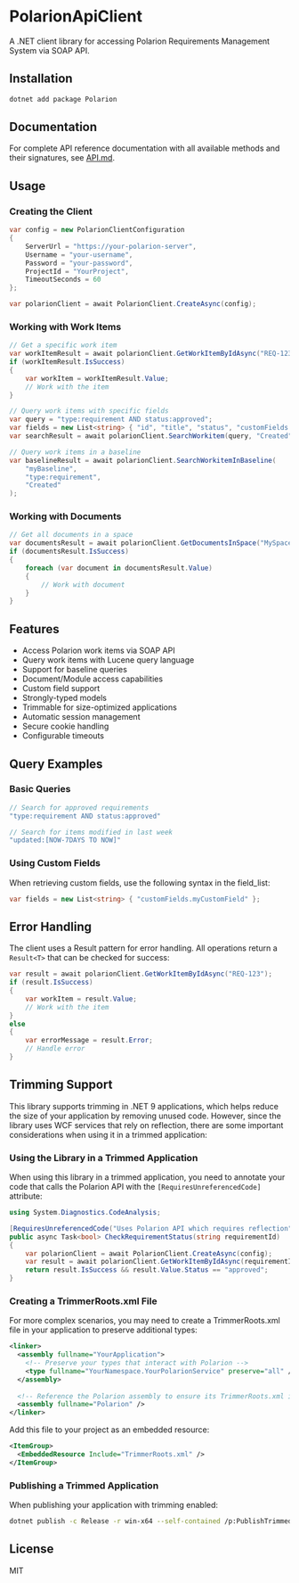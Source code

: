 # PolarionApiClient

A .NET client library for accessing Polarion Requirements Management System via SOAP API.

## Installation

```sh
dotnet add package Polarion
```

## Documentation

For complete API reference documentation with all available methods and their signatures, see [API.md](https://github.com/peakflames/PolarionApiClient/blob/main/api.md).

## Usage

### Creating the Client

```csharp
var config = new PolarionClientConfiguration
{
    ServerUrl = "https://your-polarion-server",
    Username = "your-username",
    Password = "your-password",
    ProjectId = "YourProject",
    TimeoutSeconds = 60
};

var polarionClient = await PolarionClient.CreateAsync(config);
```

### Working with Work Items

```csharp
// Get a specific work item
var workItemResult = await polarionClient.GetWorkItemByIdAsync("REQ-123");
if (workItemResult.IsSuccess)
{
    var workItem = workItemResult.Value;
    // Work with the item
}

// Query work items with specific fields
var query = "type:requirement AND status:approved";
var fields = new List<string> { "id", "title", "status", "customFields.myCustomField" };
var searchResult = await polarionClient.SearchWorkitem(query, "Created", fields);

// Query work items in a baseline
var baselineResult = await polarionClient.SearchWorkitemInBaseline(
    "myBaseline", 
    "type:requirement", 
    "Created"
);
```

### Working with Documents

```csharp
// Get all documents in a space
var documentsResult = await polarionClient.GetDocumentsInSpace("MySpace");
if (documentsResult.IsSuccess)
{
    foreach (var document in documentsResult.Value)
    {
        // Work with document
    }
}
```

## Features

- Access Polarion work items via SOAP API
- Query work items with Lucene query language
- Support for baseline queries
- Document/Module access capabilities
- Custom field support
- Strongly-typed models
- Trimmable for size-optimized applications
- Automatic session management
- Secure cookie handling
- Configurable timeouts

## Query Examples

### Basic Queries

```csharp
// Search for approved requirements
"type:requirement AND status:approved"

// Search for items modified in last week
"updated:[NOW-7DAYS TO NOW]"
```

### Using Custom Fields

When retrieving custom fields, use the following syntax in the field_list:

```csharp
var fields = new List<string> { "customFields.myCustomField" };
```

## Error Handling

The client uses a Result pattern for error handling. All operations return a `Result<T>` that can be checked for success:

```csharp
var result = await polarionClient.GetWorkItemByIdAsync("REQ-123");
if (result.IsSuccess)
{
    var workItem = result.Value;
    // Work with the item
}
else
{
    var errorMessage = result.Error;
    // Handle error
}
```

## Trimming Support

This library supports trimming in .NET 9 applications, which helps reduce the size of your application by removing unused code. However, since the library uses WCF services that rely on reflection, there are some important considerations when using it in a trimmed application:

### Using the Library in a Trimmed Application

When using this library in a trimmed application, you need to annotate your code that calls the Polarion API with the `[RequiresUnreferencedCode]` attribute:

```csharp
using System.Diagnostics.CodeAnalysis;

[RequiresUnreferencedCode("Uses Polarion API which requires reflection")]
public async Task<bool> CheckRequirementStatus(string requirementId)
{
    var polarionClient = await PolarionClient.CreateAsync(config);
    var result = await polarionClient.GetWorkItemByIdAsync(requirementId);
    return result.IsSuccess && result.Value.Status == "approved";
}
```

### Creating a TrimmerRoots.xml File

For more complex scenarios, you may need to create a TrimmerRoots.xml file in your application to preserve additional types:

```xml
<linker>
  <assembly fullname="YourApplication">
    <!-- Preserve your types that interact with Polarion -->
    <type fullname="YourNamespace.YourPolarionService" preserve="all" />
  </assembly>
  
  <!-- Reference the Polarion assembly to ensure its TrimmerRoots.xml is used -->
  <assembly fullname="Polarion" />
</linker>
```

Add this file to your project as an embedded resource:

```xml
<ItemGroup>
  <EmbeddedResource Include="TrimmerRoots.xml" />
</ItemGroup>
```

### Publishing a Trimmed Application

When publishing your application with trimming enabled:

```sh
dotnet publish -c Release -r win-x64 --self-contained /p:PublishTrimmed=true
```

## License

MIT

